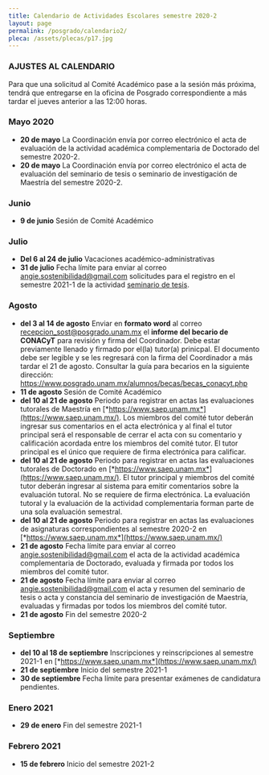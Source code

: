```yaml
---
title: Calendario de Actividades Escolares semestre 2020-2
layout: page
permalink: /posgrado/calendario2/
pleca: /assets/plecas/p17.jpg
---
```


### AJUSTES AL CALENDARIO

Para que una solicitud al Comité Académico pase a la sesión más próxima, tendrá que entregarse en la oficina de Posgrado correspondiente a más tardar el jueves anterior a las 12:00 horas. 

### Mayo 2020

- **20 de mayo** La Coordinación envía por correo electrónico el acta de evaluación de la actividad académica complementaria de Doctorado del semestre 2020-2.
- **20 de mayo** La Coordinación envía por correo electrónico el acta de evaluación del seminario de tesis o seminario de investigación de Maestría del semestre 2020-2.

### Junio

- **9 de junio** Sesión de Comité Académico

### Julio

- **Del 6 al 24 de julio** Vacaciones académico-administrativas
- **31 de julio** Fecha límite para enviar al correo angie.sostenibilidad@gmail.com solicitudes para el registro en el semestre 2021-1 de la actividad [seminario de tesis](/maestria/seminario_tesis). 

### Agosto

- **del 3 al 14 de agosto** Enviar en **formato word** al correo recepcion_sost@posgrado.unam.mx el **informe del becario de CONACyT** para revisión y firma del Coordinador. Debe estar previamente llenado y firmado por el(la) tutor(a) prinicpal. El documento debe ser legible y se les regresará con la firma del Coordinador a más tardar el 21 de agosto. Consultar la guía para becarios en la siguiente dirección: <https://www.posgrado.unam.mx/alumnos/becas/becas_conacyt.php>
- **11 de agosto** Sesión de Comité Académico
- **del 10 al 21 de agosto** Periodo para registrar en actas las evaluaciones tutorales de Maestría en [*https://www.saep.unam.mx*](https://www.saep.unam.mx/). Los miembros del comité tutor deberán ingresar sus comentarios en el acta electrónica y al final el tutor principal será el responsable de cerrar el acta con su comentario y calificación acordada entre los miembros del comité tutor. El tutor principal es el único que requiere de firma electrónica para calificar.
- **del 10 al 21 de agosto** Periodo para registrar en actas las evaluaciones tutorales de Doctorado en [*https://www.saep.unam.mx*](https://www.saep.unam.mx/). El tutor principal y miembros del comité tutor deberán ingresar al sistema para emitir comentarios sobre la evaluación tutoral. No se requiere de firma electrónica. La evaluación tutoral y la evaluación de la actividad complementaria forman parte de una sola evaluación semestral.
- **del 10 al 21 de agosto** Periodo para registrar en actas las evaluaciones de asignaturas correspondientes al semestre 2020-2 en [*https://www.saep.unam.mx*](https://www.saep.unam.mx/)
- **21 de agosto** Fecha límite para enviar al correo angie.sostenibilidad@gmail.com el acta de la actividad académica complementaria de Doctorado, evaluada y firmada por todos los miembros del comité tutor.
- **21 de agosto** Fecha límite para enviar al correo angie.sostenibilidad@gmail.com el acta y resumen del seminario de tesis o acta y constancia del seminario de investigación de Maestría, evaluadas y firmadas por todos los miembros del comité tutor.
- **21 de agosto** Fin del semestre 2020-2

### Septiembre
- **del 10 al 18 de septiembre** Inscripciones y reinscripciones al semestre 2021-1 en [*https://www.saep.unam.mx*](https://www.saep.unam.mx/)
- **21 de septiembre** Inicio del semestre 2021-1
- **30 de septiembre** Fecha límite para presentar exámenes de candidatura pendientes.

### Enero 2021
- **29 de enero** Fin del semestre 2021-1

### Febrero 2021
- **15 de febrero** Inicio del semestre 2021-2


